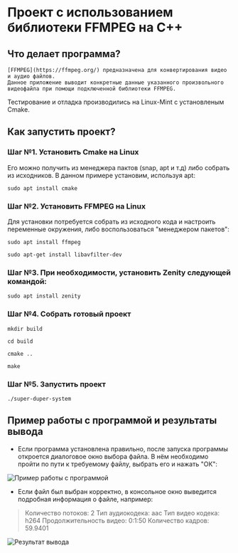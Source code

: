 # Проект с использованием библиотеки FFMPEG на C++
## Что делает программа?
    [FFMPEG](https://ffmpeg.org/) предназначена для конвертирования видео и аудио файлов.
    Данное приложение выводит конкретные данные указанного произвольного видеофайла при помощи подключенной библиотеки FFMPEG.
 
 Тестирование и отладка производились на Linux-Mint с установленым Cmake.

## Как запустить проект?
### Шаг №1. Установить Cmake на Linux
Его можно получить из менеджера пактов (snap, apt и т.д) либо собрать из исходников. В данном примере установим, используя apt:

```sudo apt install cmake```

### Шаг №2. Установить FFMPEG на Linux
Для установки потребуется собрать из исходного кода и настроить переменные окружения, либо воспользоваться "менеджером пакетов":

```sudo apt install ffmpeg```

```sudo apt-get install libavfilter-dev```

### Шаг №3. При необходимости, установить Zenity следующей командой:

```sudo apt install zenity```

### Шаг №4. Собрать готовый проект
```mkdir build```

```cd build```

```cmake ..```

```make```

### Шаг №5. Запустить проект
```./super-duper-system```

## Пример работы с программой и результаты вывода

- Если программа установлена правильно, после запуска программы откроется диалоговое окно выбора файла. В нём необходимо пройти по пути к требуемому файлу, выбрать его и нажать "ОК":

![Пример работы с программой](https://github.com/[username]/[reponame]/blob/[branch]/image.jpg?raw=true)

- Если файл был выбран корректно, в консольное окно выведится подробная информация о файле, например:

> Количество потоков: 2
> Тип аудиокодека: aac
> Тип видео кодека: h264
> Продолжительность видео: 0:1:50
> Количество кадров: 59.9401

![Результат вывода](https://github.com/[username]/[reponame]/blob/[branch]/image2.jpg?raw=true)
